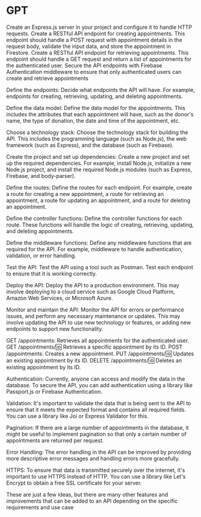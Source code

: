 # GPT

Create an Express.js server in your project and configure it to handle HTTP requests.
Create a RESTful API endpoint for creating appointments. This endpoint should handle a POST request with appointment details in the request body, validate the input data, and store the appointment in Firestore.
Create a RESTful API endpoint for retrieving appointments. This endpoint should handle a GET request and return a list of appointments for the authenticated user.
Secure the API endpoints with Firebase Authentication middleware to ensure that only authenticated users can create and retrieve appointments

Define the endpoints: Decide what endpoints the API will have. For example, endpoints for creating, retrieving, updating, and deleting appointments.

Define the data model: Define the data model for the appointments. This includes the attributes that each appointment will have, such as the donor's name, the type of donation, the date and time of the appointment, etc.

Choose a technology stack: Choose the technology stack for building the API. This includes the programming language (such as Node.js), the web framework (such as Express), and the database (such as Firebase).

Create the project and set up dependencies: Create a new project and set up the required dependencies. For example, install Node.js, initialize a new Node.js project, and install the required Node.js modules (such as Express, Firebase, and body-parser).

Define the routes: Define the routes for each endpoint. For example, create a route for creating a new appointment, a route for retrieving an appointment, a route for updating an appointment, and a route for deleting an appointment.

Define the controller functions: Define the controller functions for each route. These functions will handle the logic of creating, retrieving, updating, and deleting appointments.

Define the middleware functions: Define any middleware functions that are required for the API. For example, middleware to handle authentication, validation, or error handling.

Test the API: Test the API using a tool such as Postman. Test each endpoint to ensure that it is working correctly.

Deploy the API: Deploy the API to a production environment. This may involve deploying to a cloud service such as Google Cloud Platform, Amazon Web Services, or Microsoft Azure.

Monitor and maintain the API: Monitor the API for errors or performance issues, and perform any necessary maintenance or updates. This may involve updating the API to use new technology or features, or adding new endpoints to support new functionality.

GET /appointments: Retrieves all appointments for the authenticated user.
GET /appointments/:id: Retrieves a specific appointment by its ID.
POST /appointments: Creates a new appointment.
PUT /appointments/:id: Updates an existing appointment by its ID.
DELETE /appointments/:id: Deletes an existing appointment by its ID.

Authentication: Currently, anyone can access and modify the data in the database. To secure the API, you can add authentication using a library like Passport.js or Firebase Authentication.

Validation: It's important to validate the data that is being sent to the API to ensure that it meets the expected format and contains all required fields. You can use a library like Joi or Express Validator for this.

Pagination: If there are a large number of appointments in the database, it might be useful to implement pagination so that only a certain number of appointments are returned per request.

Error Handling: The error handling in the API can be improved by providing more descriptive error messages and handling errors more gracefully.

HTTPS: To ensure that data is transmitted securely over the internet, it's important to use HTTPS instead of HTTP. You can use a library like Let's Encrypt to obtain a free SSL certificate for your server.

These are just a few ideas, but there are many other features and improvements that can be added to an API depending on the specific requirements and use case
